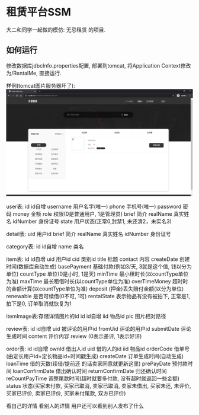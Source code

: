 ﻿# 租赁平台SSM
大二和同学一起做的模仿: 无忌租赁 的项目. 

## 如何运行
修改数据库jdbcInfo.properties配置, 部署到tomcat, 将Application Context修改为/RentalMe, 直接运行. 

样例(tomcat图片服务器坏了): 
![demo](picture/sample.png)

user表:
id id自增
username 用户名字(唯一)
phone 手机号(唯一)
password 密码
money 金额
role 权限(0是普通用户, 1是管理员)
brief 简介
realName 真实姓名
idNumber 身份证号
state 用户状态(正常0,封禁1, 未还清2，未实名3)

detail表:
uid 用户id
brief 简介
realName 真实姓名
idNumber 身份证号

category表:
id id自增
name 类名

item表:
id id自增
uid 用户id
cid 类别id
title 标题
contact 内容
createDate 创建时间(数据库自动生成)
basePayment 基础付款(例如3/天, 3就是这个值, 钱以分为单位)
countType 单位(0是小时, 1是天)
minTime 最小租时长(以countType单位为准)
maxTime 最长租借时长(以countType单位为准)
overTimeMoney 超时时的金额计算(以countType单位为准)
deposit (押金)丢失赔付金额(以分为单位)
renewable 是否可续借(0不可, 1可)
rentalState 表示物品有没有被拍下, 正常是1, 拍下是0, 订单取消就恢复为1

itemImage表:存储详情图片的id
id id自增
iid 物品id
pic 图片相对路径

review表:
id id自增
uid 被评论的用户id
fromUid 评论的用户id
submitDate 评论生成时间
content 评价内容
review (0表示差评, 1表示好评)

order表:
id id自增
ownId 借出人id
uid 借的人的id
iid 物品id
orderCode 借单号(由定长用户id+定长物品id+时间戳生成)
createDate 订单生成时间(自动生成)
loanTime 借的天数(续借/提前还 的话卖家同意就更新这里)
prePayDate 预付款时间
loanConfirmDate 借出确认时间
returnConfirmDate 归还确认时间
reCountPayTime 调整尾款时间(超时就要多付款, 没有超时就返回一些金额)
status 状态(买家未付款, 买家已取消, 卖家已取消, 卖家未借出, 买家未还, 未评价, 买家已评价, 卖家已评价, 买家未付尾款, 双方已评价)


看自己的详情
看别人的详情
用户还可以看到别人发布了什么



















